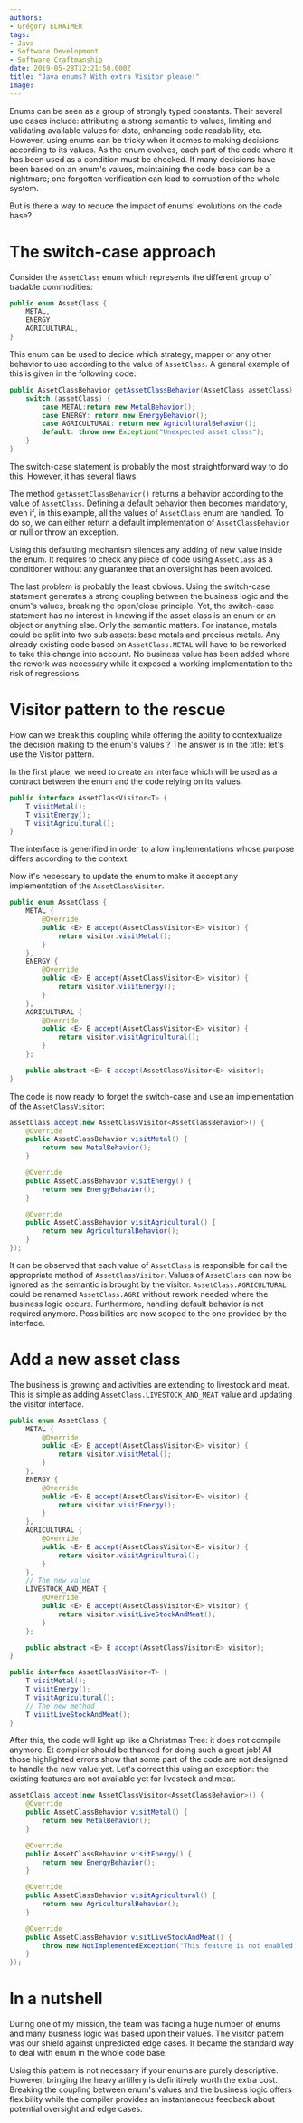 ```yaml
---
authors:
- Grégory ELHAIMER
tags:
- Java
- Software Development
- Software Craftmanship
date: 2019-05-28T12:21:50.000Z
title: "Java enums? With extra Visitor please!"
image: 
---
```


Enums can be seen as a group of strongly typed constants. Their several use cases include: attributing a strong semantic to values, limiting and validating available values for data, enhancing code readability, etc.
However, using enums can be tricky when it comes to making decisions according to its values. As the enum evolves, each part of the code where it has been used as a condition must be checked. If many decisions have been based on an enum's values, maintaining the code base can be a nightmare; one forgotten verification can lead to corruption of the whole system.

But is there a way to reduce the impact of enums' evolutions on the code base?

# The switch-case approach

Consider the `AssetClass` enum which represents the different group of tradable commodities:

```java
public enum AssetClass {
    METAL,
    ENERGY,
    AGRICULTURAL,
}
```

This enum can be used to decide which strategy, mapper or any other behavior to use according to the value of `AssetClass`. A general example of this is given in the following code:

```java
public AssetClassBehavior getAssetClassBehavior(AssetClass assetClass) throws Exception {
    switch (assetClass) {
        case METAL:return new MetalBehavior();
        case ENERGY: return new EnergyBehavior();
        case AGRICULTURAL: return new AgriculturalBehavior();
        default: throw new Exception("Unexpected asset class");
    }
}
```

The switch-case statement is probably the most straightforward way to do this. However, it has several flaws.

The method `getAssetClassBehavior()` returns a behavior according to the value of `AssetClass`. Defining a default behavior then becomes mandatory, even if, in this example, all the values of `AssetClass` enum are handled. To do so, we can either return a default implementation of `AssetClassBehavior` or null or throw an exception.

Using this defaulting mechanism silences any adding of new value inside the enum. It requires to check any piece of code using `AssetClass` as a conditioner without any guarantee that an oversight has been avoided.

The last problem is probably the least obvious. Using the switch-case statement generates a strong coupling between the business logic and the enum's values, breaking the open/close principle.
Yet, the switch-case statement has no interest in knowing if the asset class is an enum or an object or anything else. Only the semantic matters.
For instance, metals could be split into two sub assets: base metals and precious metals. Any already existing code based on `AssetClass.METAL` will have to be reworked to take this change into account. No business value has been added where the rework was necessary while it exposed a working implementation to the risk of regressions.


# Visitor pattern to the rescue

How can we break this coupling while offering the ability to contextualize the decision making to the enum's values ? The answer is in the title: let's use the Visitor pattern.

In the first place, we need to create an interface which will be used as a contract between the enum and the code relying on its values.

```java
public interface AssetClassVisitor<T> {
    T visitMetal();
    T visitEnergy();
    T visitAgricultural();
}
```

The interface is generified in order to allow implementations whose purpose differs according to the context.

Now it's necessary to update the enum to make it accept any implementation of the `AssetClassVisitor`.

```java
public enum AssetClass {
    METAL {
        @Override
        public <E> E accept(AssetClassVisitor<E> visitor) {
            return visitor.visitMetal();
        }
    },
    ENERGY {
        @Override
        public <E> E accept(AssetClassVisitor<E> visitor) {
            return visitor.visitEnergy();
        }
    },
    AGRICULTURAL {
        @Override
        public <E> E accept(AssetClassVisitor<E> visitor) {
            return visitor.visitAgricultural();
        }
    };

    public abstract <E> E accept(AssetClassVisitor<E> visitor);
}
```

The code is now ready to forget the switch-case and use an implementation of the `AssetClassVisitor`:

```java
assetClass.accept(new AssetClassVisitor<AssetClassBehavior>() {
    @Override
    public AssetClassBehavior visitMetal() {
        return new MetalBehavior();
    }

    @Override
    public AssetClassBehavior visitEnergy() {
        return new EnergyBehavior();
    }

    @Override
    public AssetClassBehavior visitAgricultural() {
        return new AgriculturalBehavior();
    }
});
```

It can be observed that each value of `AssetClass` is responsible for call the appropriate method of `AssetClassVisitor`. Values of `AssetClass` can now be ignored as the semantic is brought by the visitor. `AssetClass.AGRICULTURAL` could be renamed `AssetClass.AGRI` without rework needed where the business logic occurs.
Furthermore, handling default behavior is not required anymore. Possibilities are now scoped to the one provided by the interface.

# Add a new asset class

The business is growing and activities are extending to livestock and meat. 
This is simple as adding `AssetClass.LIVESTOCK_AND_MEAT` value and updating the visitor interface.

```java
public enum AssetClass {
    METAL {
        @Override
        public <E> E accept(AssetClassVisitor<E> visitor) {
            return visitor.visitMetal();
        }
    },
    ENERGY {
        @Override
        public <E> E accept(AssetClassVisitor<E> visitor) {
            return visitor.visitEnergy();
        }
    },
    AGRICULTURAL {
        @Override
        public <E> E accept(AssetClassVisitor<E> visitor) {
            return visitor.visitAgricultural();
        }
    },
    // The new value
    LIVESTOCK_AND_MEAT {
        @Override
        public <E> E accept(AssetClassVisitor<E> visitor) {
            return visitor.visitLiveStockAndMeat();
        }
    };

    public abstract <E> E accept(AssetClassVisitor<E> visitor);
}
```

```java
public interface AssetClassVisitor<T> {
    T visitMetal();
    T visitEnergy();
    T visitAgricultural();
    // The new method
    T visitLiveStockAndMeat();
}
```

After this, the code will light up like a Christmas Tree: it does not compile anymore. Et compiler should be thanked for doing such a great job! All those highlighted errors show that some part of the code are not designed to handle the new value yet. Let's correct this using an exception: the existing features are not available yet for livestock and meat.


```java
assetClass.accept(new AssetClassVisitor<AssetClassBehavior>() {
    @Override
    public AssetClassBehavior visitMetal() {
        return new MetalBehavior();
    }

    @Override
    public AssetClassBehavior visitEnergy() {
        return new EnergyBehavior();
    }

    @Override
    public AssetClassBehavior visitAgricultural() {
        return new AgriculturalBehavior();
    }

    @Override
    public AssetClassBehavior visitLiveStockAndMeat() {
        throw new NotImplementedException("This feature is not enabled yet for livestock and meat.")
    }
});
```
 
# In a nutshell

During one of my mission, the team was facing a huge number of enums and many business logic was based upon their values. The visitor pattern was our shield against unpredicted edge cases. It became the standard way to deal with enum in the whole code base.

Using this pattern is not necessary if your enums are purely descriptive. However, bringing the heavy artillery is definitively worth the extra cost. Breaking the coupling between enum's values and the business logic offers flexibility while the compiler provides an instantaneous feedback about potential oversight and edge cases.
